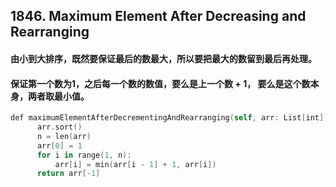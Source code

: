 ## 1846. Maximum Element After Decreasing and Rearranging
#### 由小到大排序，既然要保证最后的数最大，所以要把最大的数留到最后再处理。
#### 保证第一个数为1，之后每一个数的数值，要么是上一个数 + 1， 要么是这个数本身，两者取最小值。

```swift
def maximumElementAfterDecrementingAndRearranging(self, arr: List[int]) -> int:
      arr.sort()
      n = len(arr)
      arr[0] = 1
      for i in range(1, n):
          arr[i] = min(arr[i - 1] + 1, arr[i])
      return arr[-1]
```
